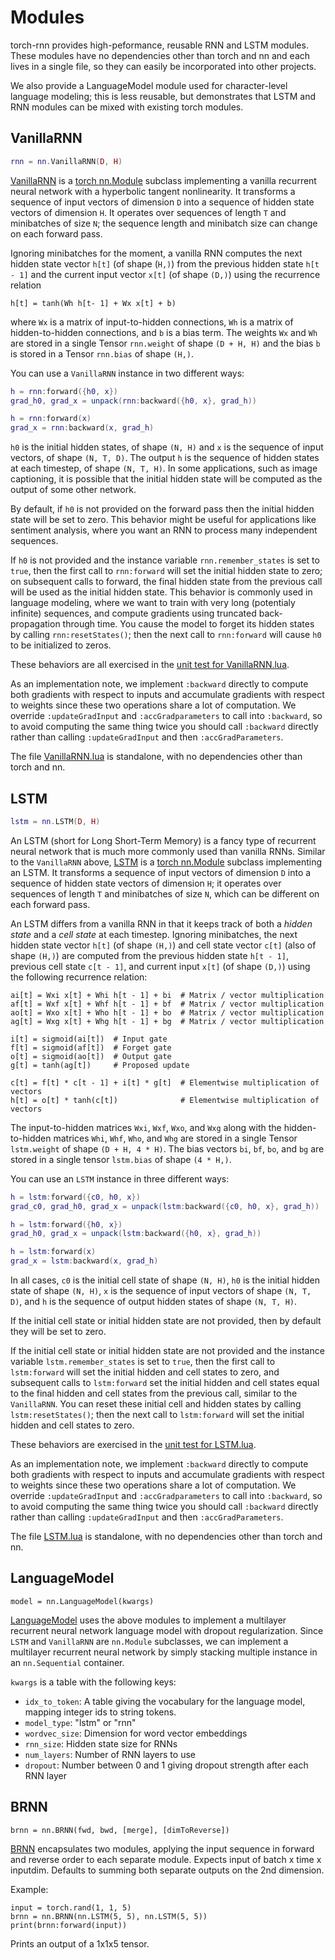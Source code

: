 # Modules
torch-rnn provides high-peformance, reusable RNN and LSTM modules. These modules have no dependencies other than torch and 
nn and each lives in a single file, so they can easily be incorporated into other projects.

We also provide a LanguageModel module used for character-level language modeling; this is less reusable, but demonstrates 
that LSTM and RNN modules can be mixed with existing torch modules.

## VanillaRNN

```lua
rnn = nn.VanillaRNN(D, H)
```

[VanillaRNN](../VanillaRNN.lua) is a [torch nn.Module](https://github.com/torch/nn/blob/master/doc/module.md#nn.Module)
subclass implementing a vanilla recurrent neural network with a hyperbolic tangent 
nonlinearity. It transforms a sequence of input vectors of dimension `D` into a sequence of hidden state vectors of 
dimension `H`. It operates over sequences of length `T` and minibatches of size `N`; the sequence length and minibatch size 
can change on  each forward pass.

Ignoring minibatches for the moment, a vanilla RNN computes the next hidden state vector `h[t]` (of shape (`H,)`) from the
previous hidden state `h[t - 1]` and the current input vector `x[t]` (of shape `(D,)`) using the recurrence relation

```
h[t] = tanh(Wh h[t- 1] + Wx x[t] + b)
```

where `Wx` is a matrix of input-to-hidden connections, `Wh` is a matrix of hidden-to-hidden connections, and `b` is a bias
term. The weights `Wx` and `Wh` are stored in a single Tensor `rnn.weight` of shape `(D + H, H)` and the bias `b` is
stored in a Tensor `rnn.bias` of shape `(H,)`.

You can use a `VanillaRNN` instance in two different ways:

```lua
h = rnn:forward({h0, x})
grad_h0, grad_x = unpack(rnn:backward({h0, x}, grad_h))

h = rnn:forward(x)
grad_x = rnn:backward(x, grad_h)
```

`h0` is the initial hidden states, of shape `(N, H)` and `x` is the sequence of input vectors, of shape `(N, T, D)`.
The output `h` is the sequence of hidden states at each timestep, of shape `(N, T, H)`. In some applications, such as
image captioning, it is possible that the initial hidden state will be computed as the output of some other network.

By default, if `h0` is not provided on the forward pass then the initial hidden state will be set to zero. This behavior
might be useful for applications like sentiment analysis, where you want an RNN to process many independent sequences.

If `h0` is not provided and the instance variable `rnn.remember_states` is set to `true`, then the first call to
`rnn:forward` will set the initial hidden state to zero; on subsequent calls to forward, the final hidden state from the 
previous call will be used as the initial hidden state. This behavior is commonly used in language modeling,
where we want to train with very long (potentialy infinite) sequences, and compute gradients using truncated 
back-propagation through time. You cause the model to forget its hidden states by calling `rnn:resetStates()`; then the next call to `rnn:forward` will cause `h0` to be initialized to zeros.

These behaviors are all exercised in the [unit test for VanillaRNN.lua](../test/VanillaRNN_test.lua).

As an implementation note, we implement `:backward` directly to compute both gradients with respect to inputs and 
accumulate gradients with respect to weights since these two operations share a lot of computation. We override 
`:updateGradInput` and `:accGradparameters` to call into `:backward`, so to avoid computing the same thing twice you
should call `:backward` directly rather than calling `:updateGradInput` and then `:accGradParameters`.

The file [VanillaRNN.lua](../VanillaRNN.lua) is standalone, with no dependencies other than torch and nn.

## LSTM
```lua
lstm = nn.LSTM(D, H)
```
An LSTM (short for Long Short-Term Memory) is a fancy type of recurrent neural network that is much more commonly used
than vanilla RNNs. Similar to the `VanillaRNN` above, [LSTM](../LSTM.lua) is a
[torch nn.Module](https://github.com/torch/nn/blob/master/doc/module.md#nn.Module) subclass implementing an LSTM.
It transforms a sequence of input vectors  of dimension `D` into a sequence of hidden state vectors of dimension `H`; it 
operates over sequences of length `T` and minibatches of size `N`, which can be different on each forward pass.

An LSTM differs from a vanilla RNN in that it keeps track of both a *hidden state* and a *cell state* at each timestep.
Ignoring minibatches, the next hidden state vector `h[t]` (of shape `(H,)`) and cell state vector `c[t]` 
(also of shape `(H,)`) are computed from the previous hidden state `h[t - 1]`, previous cell
state `c[t - 1]`, and current input `x[t]` (of shape `(D,)`) using the following recurrence relation:

```
ai[t] = Wxi x[t] + Whi h[t - 1] + bi  # Matrix / vector multiplication
af[t] = Wxf x[t] + Whf h[t - 1] + bf  # Matrix / vector multiplication
ao[t] = Wxo x[t] + Who h[t - 1] + bo  # Matrix / vector multiplication
ag[t] = Wxg x[t] + Whg h[t - 1] + bg  # Matrix / vector multiplication

i[t] = sigmoid(ai[t])  # Input gate
f[t] = sigmoid(af[t])  # Forget gate
o[t] = sigmoid(ao[t])  # Output gate
g[t] = tanh(ag[t])     # Proposed update

c[t] = f[t] * c[t - 1] + i[t] * g[t]  # Elementwise multiplication of vectors
h[t] = o[t] * tanh(c[t])              # Elementwise multiplication of vectors
```

The input-to-hidden matrices `Wxi`, `Wxf`, `Wxo`, and `Wxg` along with the hidden-to-hidden matrices `Whi`, `Whf`, `Who`,
and `Whg` are stored in a single Tensor `lstm.weight` of shape `(D + H, 4 * H)`. The bias vectors `bi`, `bf`, `bo`, and
`bg` are stored in a single tensor `lstm.bias` of shape `(4 * H,)`.

You can use an `LSTM` instance in three different ways:

```lua
h = lstm:forward({c0, h0, x})
grad_c0, grad_h0, grad_x = unpack(lstm:backward({c0, h0, x}, grad_h))

h = lstm:forward({h0, x})
grad_h0, grad_x = unpack(lstm:backward({h0, x}, grad_h))

h = lstm:forward(x)
grad_x = lstm:backward(x, grad_h)
```

In all cases, `c0` is the initial cell state of shape `(N, H)`, `h0` is the initial hidden state of shape `(N, H)`,
`x` is the sequence of input vectors of shape `(N, T, D)`, and `h` is the sequence of output hidden states of shape
`(N, T, H)`.

If the initial cell state or initial hidden state are not provided, then by default they will be set to zero.

If the initial cell state or initial hidden state are not provided and the instance variable `lstm.remember_states`
is set to `true`, then the first call to `lstm:forward` will set the initial hidden and cell states to zero, and
subsequent calls to `lstm:forward` set the initial hidden and cell states equal to the final hidden and cell states
from the previous call, similar to the `VanillaRNN`. You can reset these initial cell and hidden states by calling
`lstm:resetStates()`; then the next call to `lstm:forward` will set the initial hidden and cell states to zero.

These behaviors are exercised in the [unit test for LSTM.lua](../test/LSTM_test.lua).

As an implementation note, we implement `:backward` directly to compute both gradients with respect to inputs and 
accumulate gradients with respect to weights since these two operations share a lot of computation. We override 
`:updateGradInput` and `:accGradparameters` to call into `:backward`, so to avoid computing the same thing twice you
should call `:backward` directly rather than calling `:updateGradInput` and then `:accGradParameters`.

The file [LSTM.lua](../LSTM.lua) is standalone, with no dependencies other than torch and nn.

## LanguageModel
```
model = nn.LanguageModel(kwargs)
```
[LanguageModel](../LanguageModel.lua) uses the above modules to implement a multilayer recurrent neural network language
model with dropout regularization. Since `LSTM` and `VanillaRNN` are `nn.Module` subclasses, we can implement a multilayer
recurrent neural network by simply stacking multiple instance in an `nn.Sequential` container.

`kwargs` is a table with the following keys:
- `idx_to_token`: A table giving the vocabulary for the language model, mapping integer ids to string tokens.
- `model_type`: "lstm" or "rnn"
- `wordvec_size`: Dimension for word vector embeddings
- `rnn_size`: Hidden state size for RNNs
- `num_layers`: Number of RNN layers to use
- `dropout`: Number between 0 and 1 giving dropout strength after each RNN layer

## BRNN
```
brnn = nn.BRNN(fwd, bwd, [merge], [dimToReverse])
```
[BRNN](../BRNN.lua) encapsulates two modules, applying the input sequence in forward and reverse order to each separate
module. Expects input of batch x time x inputdim. Defaults to summing both separate outputs on the 2nd dimension.

Example:
```
input = torch.rand(1, 1, 5)
brnn = nn.BRNN(nn.LSTM(5, 5), nn.LSTM(5, 5))
print(brnn:forward(input))
```
Prints an output of a 1x1x5 tensor.